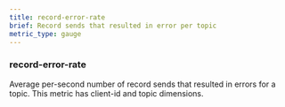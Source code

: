 ```yaml
---
title: record-error-rate
brief: Record sends that resulted in error per topic
metric_type: gauge
---
```


### record-error-rate

Average per-second number of record sends that resulted in errors for a topic. This metric has client-id and topic dimensions.
